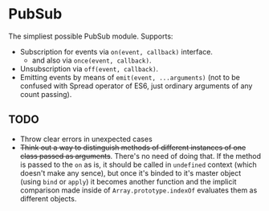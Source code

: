 # PubSub
The simpliest possible PubSub module. Supports:

* Subscription for events via `on(event, callback)` interface.
	* and also via `once(event, callback)`.
* Unsubscription via `off(event, callback)`.
* Emitting events by means of `emit(event, ...arguments)` (not to be confused with Spread operator of ES6, just ordinary arguments of any count passing).

## TODO
* Throw clear errors in unexpected cases
* ~~Think out a way to distinguish methods of different instances of one class passed as arguments~~. There's no need of doing that. If the method is passed to the `on` as is, it should be called in `undefined` context (which doesn't make any sence), but once it's binded to it's master object (using `bind` or `apply`) it becomes another function and the implicit comparison made inside of `Array.prototype.indexOf` evaluates them as different objects.
